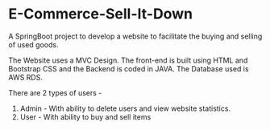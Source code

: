 # E-Commerce-Sell-It-Down
A SpringBoot project to develop a website to facilitate the buying and selling of used goods.

The Website uses a MVC Design. The front-end is built using HTML and Bootstrap CSS and the Backend is coded in JAVA. The Database used is AWS RDS. <br />

There are 2 types of users - <br />
1) Admin - With ability to delete users and view website statistics. <br />
2) User - With ability to buy and sell items
